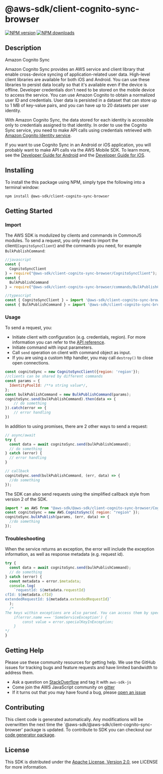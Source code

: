 # @aws-sdk/client-cognito-sync-browser

[![NPM version](https://img.shields.io/npm/v/@aws-sdk/client-cognito-sync-browser/preview.svg)](https://www.npmjs.com/package/@aws-sdk/client-cognito-sync-browser)
[![NPM downloads](https://img.shields.io/npm/dm/@aws-sdk/client-cognito-sync-browser.svg)](https://www.npmjs.com/package/@aws-sdk/client-cognito-sync-browser)

## Description

<fullname>Amazon Cognito Sync</fullname> <p>Amazon Cognito Sync provides an AWS service and client library that enable cross-device syncing of application-related user data. High-level client libraries are available for both iOS and Android. You can use these libraries to persist data locally so that it's available even if the device is offline. Developer credentials don't need to be stored on the mobile device to access the service. You can use Amazon Cognito to obtain a normalized user ID and credentials. User data is persisted in a dataset that can store up to 1 MB of key-value pairs, and you can have up to 20 datasets per user identity.</p> <p>With Amazon Cognito Sync, the data stored for each identity is accessible only to credentials assigned to that identity. In order to use the Cognito Sync service, you need to make API calls using credentials retrieved with <a href="http://docs.aws.amazon.com/cognitoidentity/latest/APIReference/Welcome.html">Amazon Cognito Identity service</a>.</p> <p>If you want to use Cognito Sync in an Android or iOS application, you will probably want to make API calls via the AWS Mobile SDK. To learn more, see the <a href="http://docs.aws.amazon.com/mobile/sdkforandroid/developerguide/cognito-sync.html">Developer Guide for Android</a> and the <a href="http://docs.aws.amazon.com/mobile/sdkforios/developerguide/cognito-sync.html">Developer Guide for iOS</a>.</p>

## Installing

To install the this package using NPM, simply type the following into a terminal window:

```
npm install @aws-sdk/client-cognito-sync-browser
```

## Getting Started

### Import

The AWS SDK is modulized by clients and commands in CommonJS modules. To send a request, you only need to import the client(`CognitoSyncClient`) and the commands you need, for example `BulkPublishCommand`:

```javascript
//javascript
const {
  CognitoSyncClient
} = require("@aws-sdk/client-cognito-sync-browser/CognitoSyncClient");
const {
  BulkPublishCommand
} = require("@aws-sdk/client-cognito-sync-browser/commands/BulkPublishCommand");
```

```javascript
//typescript
const { CognitoSyncClient } = import '@aws-sdk/client-cognito-sync-browser/CognitoSyncClient';
const { BulkPublishCommand } = import '@aws-sdk/client-cognito-sync-browser/commands/BulkPublishCommand';
```

### Usage

To send a request, you:

- Initiate client with configuration (e.g. credentials, region). For more information you can refer to the [API reference][].
- Initiate command with input parameters.
- Call `send` operation on client with command object as input.
- If you are using a custom http handler, you may call `destroy()` to close open connections.

```javascript
const cognitoSync = new CognitoSyncClient({region: 'region'});
//clients can be shared by different commands
const params = {
  IdentityPoolId: /**a string value*/,
};
const bulkPublishCommand = new BulkPublishCommand(params);
cognitoSync.send(bulkPublishCommand).then(data => {
    // do something
}).catch(error => {
    // error handling
})
```

In addition to using promises, there are 2 other ways to send a request:

```javascript
// async/await
try {
  const data = await cognitoSync.send(bulkPublishCommand);
  // do something
} catch (error) {
  // error handling
}
```

```javascript
// callback
cognitoSync.send(bulkPublishCommand, (err, data) => {
  //do something
});
```

The SDK can also send requests using the simplified callback style from version 2 of the SDK.

```javascript
import * as AWS from "@aws-sdk/@aws-sdk/client-cognito-sync-browser/CognitoSync";
const cognitoSync = new AWS.CognitoSync({ region: "region" });
cognitoSync.bulkPublish(params, (err, data) => {
  //do something
});
```

### Troubleshooting

When the service returns an exception, the error will include the exception information, as well as response metadata (e.g. request id).

```javascript
try {
  const data = await cognitoSync.send(bulkPublishCommand);
  // do something
} catch (error) {
  const metadata = error.$metadata;
  console.log(
    `requestId: ${metadata.requestId}
cfId: ${metadata.cfId}
extendedRequestId: ${metadata.extendedRequestId}`
  );
  /*
The keys within exceptions are also parsed. You can access them by specifying exception names:
    if(error.name === 'SomeServiceException') {
        const value = error.specialKeyInException;
    }
*/
}
```

## Getting Help

Please use these community resources for getting help. We use the GitHub issues for tracking bugs and feature requests and have limited bandwidth to address them.

- Ask a question on [StackOverflow](https://stackoverflow.com/questions/tagged/aws-sdk-js) and tag it with `aws-sdk-js`
- Come join the AWS JavaScript community on [gitter](https://gitter.im/aws/aws-sdk-js-v3)
- If it turns out that you may have found a bug, please [open an issue](https://github.com/aws/aws-sdk-js-v3/issues)

## Contributing

This client code is generated automatically. Any modifications will be overwritten the next time the `@aws-sdk/@aws-sdk/client-cognito-sync-browser' package is updated. To contribute to SDK you can checkout our [code generator package][].

## License

This SDK is distributed under the
[Apache License, Version 2.0](http://www.apache.org/licenses/LICENSE-2.0),
see LICENSE for more information.

[code generator package]: https://github.com/aws/aws-sdk-js-v3/tree/master/packages/service-types-generator
[api reference]: https://docs.aws.amazon.com/AWSJavaScriptSDK/latest/
